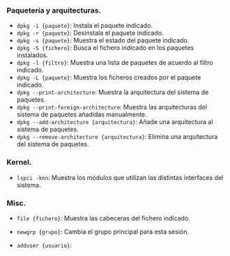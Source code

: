 ### Paquetería y arquitecturas.
- `dpkg -i {paquete}`: Instala el paquete indicado.
- `dpkg -r {paquete}`: Desinstala el paquete indicado.
- `dpkg -s {paquete}`: Muestra el estado del paquete indicado.
- `dpkg -S {fichero}`: Busca el fichero indicado en los paquetes instalados.
- `dpkg -l {filtro}`: Muestra una lista de paquetes de acuerdo al filtro indicado.
- `dpkg -L {paquete}`: Muestra los ficheros creados por el paquete indicado.
- `dpkg --print-architecture`: Muestra la arquitectura del sistema de paquetes.
- `dpkg --print-foreign-architecture`: Muestra las arquitecturas del sistema de paquetes añadidas manualmente.
- `dpkg --add-architecture {arquitectura}`: Añade una arquitectura al sistema de paquetes.
- `dpkg --remove-architecture {arquitectura}`: Elimina una arquitectura del sistema de paquetes.

### Kernel.
- `lspci -knn`: Muestra los módulos que utilizan las distintas interfaces del sistema.


### Misc.
- `file {fichero}`: Muestra las cabeceras del fichero indicado.

- `newgrp {grupo}`: Cambia el grupo principal para esta sesión.
- `adduser {usuario}`: 
